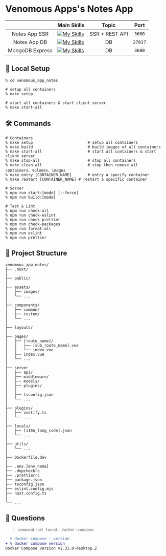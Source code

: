 # Venomous Apps's Notes App

|                 | Main Skills                                                                                                          |     Topic      |  Port   |
| :-------------: | -------------------------------------------------------------------------------------------------------------------- | :------------: | :-----: |
|  Notes App SSR  | [![My Skills](https://skillicons.dev/icons?i=docker,nuxt,vue,vuetify&perline=4&theme=light)](https://skillicons.dev) | SSR + REST API | `3600`  |
|  Notes App DB   | [![My Skills](https://skillicons.dev/icons?i=docker,mongodb&perline=4)](https://skillicons.dev)                      |       DB       | `27017` |
| MongoDB Express | [![My Skills](https://skillicons.dev/icons?i=docker,mongodb&perline=4)](https://skillicons.dev)                      |       DB       | `3680`  |

## 🚀 Local Setup

```shell
% cd venomous_app_notes

# setup all containers
% make setup

# start all containers & start client server
% make start-all
```

## 🛠 Commands

```shell
# Containers
% make setup                        # setup all containers
% make build                        # build images of all containers
% make start-all                    # start all containers & start client server
% make stop-all                     # stop all containers
% make clean-all                    # stop then remove all containers、volumes、images
% make entry [CONTAINER_NAME]       # entry a specify container
% make restart [CONTAINER_NAME] # restart a specific container

# Server
% npm run start:[mode] [--force]
% npm run build:[mode]

# Test & Lint
% npm run check-all
% npm run check-eslint
% npm run check-prettier
% npm run check-packages
% npm run format-all
% npm run eslint
% npm run prettier
```

## 📂 Project Structure

```shell
venomous_app_notes/
├── .nuxt/
│
├── public/
│
├── assets/
│   ├── images/
│   └── ...
│
├── components/
│   ├── common/
│   ├── custom/
│   └── ...
│
├── layouts/
│
├── pages/
│   ├── [route_name]/
│   │   ├── [sub_route_name].vue
│   │   └── index.vue
│   ├── index.vue
│   └── ...
│
├── server
│   ├── api/
│   ├── middleware/
│   ├── models/
│   ├── plugins/
│   │
│   ├── tsconfig.json
│   └── ...
│
├── plugins/
│   ├── vuetify.ts
│   └── ...
│
├── locals/
│   ├── [i18n_lang_code].json
│   └── ...
│
├── utils/
│   └── ...
│
├── Dockerfile.dev
│
├── .env.[env_name]
├── .depcheckrc
├── .prettierrc
├── package.json
├── tsconfig.json
├── eslint.config.mjs
├── nuxt.config.ts
│
└── ...
```

## 🤔 Questions

> `command not found: docker-compose`

```diff
- % docker-compose --version
+ % docker compose version
Docker Compose version v2.31.0-desktop.2
```
